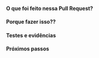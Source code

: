 <!--- Você pode moficar de acordo com as suas necessidades. -->

#### O que foi feito nessa Pull Request?

<!--- Descreva suas alterações em detalhes -->

#### Porque fazer isso??

<!-- Se existir, insira o número da issue que você está resolvendo,
descreva as modificações e os motivos das mesmas -->

#### Testes e evidências

<!--- Mostre como testar e mostre as evidências de que está funcionando. -->

#### Próximos passos

<!--- Alguma dependencia upstream -->
